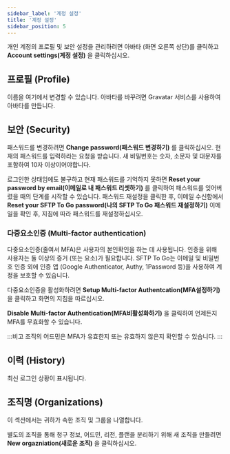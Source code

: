 ```yaml
---
sidebar_label: '계정 설정'
title: '계정 설정'
sidebar_position: 5
---
```


개인 계정의 프로필 및 보안 설정을 관리하려면 아바타 (화면 오른쪽 상단)를 클릭하고 **Account settings(계정 설정)** 을 클릭하십시오.

## 프로필 (Profile)

이름을 여기에서 변경할 수 있습니다. 아바타를 바꾸려면 Gravatar 서비스를 사용하여 아바타를 만듭니다.

## 보안 (Security)

패스워드를 변경하려면 **Change password(패스워드 변경하기)** 를 클릭하십시오. 현재의 패스워드를 입력하라는 요청을 받습니다. 새 비밀번호는 숫자, 소문자 및 대문자를 포함하여 10자 이상이어야합니다.

로그인한 상태임에도 불구하고 현재 패스워드를 기억하지 못하면 **Reset your password by email(이메일로 내 패스워드 리셋하기)** 를 클릭하여 패스워드를 잊어버렸을 때의 단계를 시작할 수 있습니다. 패스워드 재설정을 클릭한 후, 이메일 수신함에서 **Reset your SFTP To Go password(나의 SFTP To Go 패스워드 재설정하기)** 이메일을 확인 후, 지침에 따라 패스워드를 재설정하십시오.

### 다중요소인증 (Multi-factor authentication)

다중요소인증(줄여서 MFA)은 사용자의 본인확인을 하는 데 사용됩니다. 인증을 위해 사용자는 둘 이상의 증거 (또는 요소)가 필요합니다. SFTP To Go는 이메일 및 비밀번호 인증 외에 인증 앱 (Google Authenticator, Authy, 1Password 등)을 사용하여 계정을 보호할 수 있습니다.

다중요소인증을 활성화하려면 **Setup Multi-factor Authentcation(MFA설정하기)** 을 클릭하고 화면의 지침을 따르십시오.

**Disable Multi-factor Authentication(MFA비활성화하기)** 을 클릭하여 언제든지 MFA를 무효화할 수 있습니다.

:::비고
조직의 어드민은 MFA가 유효한지 또는 유효하지 않은지 확인할 수 있습니다.
:::

## 이력 (History)

최신 로그인 상황이 표시됩니다.

## 조직명 (Organizations)

이 섹션에서는 귀하가 속한 조직 및 그룹을 나열합니다.

별도의 조직을 통해 청구 정보, 어드민, 리전, 플랜을 분리하기 위해 새 조직을 만들려면 **New orgazniation(새로운 조직)** 을 클릭하십시오. 
